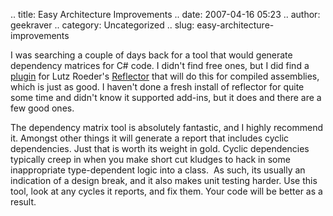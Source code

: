 .. title: Easy Architecture Improvements
.. date: 2007-04-16 05:23
.. author: geekraver
.. category: Uncategorized
.. slug: easy-architecture-improvements

I was searching a couple of days back for a tool that would generate
dependency matrices for C\# code. I didn't find free ones, but I did
find a [plugin](http://tcdev.free.fr/) for Lutz Roeder's
[Reflector](http://www.aisto.com/roeder/dotnet/) that will do this for
compiled assemblies, which is just as good. I haven't done a fresh
install of reflector for quite some time and didn't know it supported
add-ins, but it does and there are a few good ones.

The dependency matrix tool is absolutely fantastic, and I highly
recommend it. Amongst other things it will generate a report that
includes cyclic dependencies. Just that is worth its weight in gold.
Cyclic dependencies typically creep in when you make short cut kludges
to hack in some inappropriate type-dependent logic into a class.  As
such, its usually an indication of a design break, and it also makes
unit testing harder. Use this tool, look at any cycles it reports, and
fix them. Your code will be better as a result.

